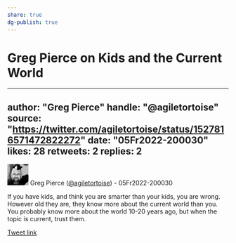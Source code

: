 ```yaml
---
share: true
dg-publish: true
---
```

# Greg Pierce on Kids and the Current World
---
author: "Greg Pierce"
handle: "@agiletortoise"
source: "https://twitter.com/agiletortoise/status/1527816571472822272"
date: "05Fr2022-200030"
likes: 28
retweets: 2
replies: 2
---
![](../media/agiletortoise-6152112.jpg)
Greg Pierce ([@agiletortoise](https://twitter.com/agiletortoise)) - 05Fr2022-200030

If you have kids, and think you are smarter than your kids, you are wrong. However old they are, they know more about the current world than you. You probably know more about the world 10-20 years ago, but when the topic is current, trust them.

[Tweet link](https://twitter.com/agiletortoise/status/1527816571472822272)